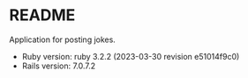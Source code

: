 # README

Application for posting jokes.

- Ruby version: ruby 3.2.2 (2023-03-30 revision e51014f9c0)
- Rails version: 7.0.7.2
